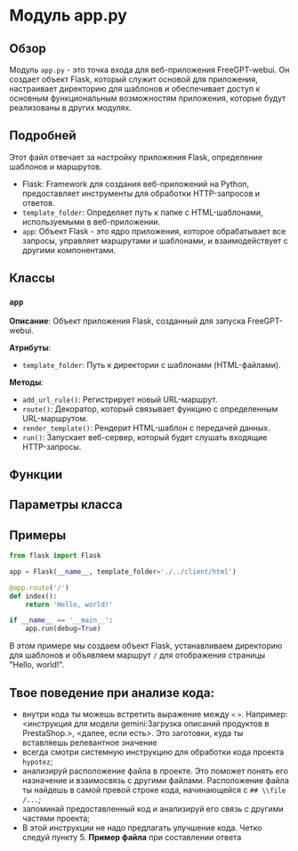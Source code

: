 # Модуль app.py

## Обзор

Модуль `app.py` - это точка входа для веб-приложения FreeGPT-webui. Он создает объект Flask, который служит основой для приложения, настраивает директорию для шаблонов и обеспечивает доступ к основным функциональным возможностям приложения, которые будут реализованы в других модулях.

## Подробней

Этот файл отвечает за настройку приложения Flask, определение шаблонов и маршрутов. 

- Flask:  Framework для создания веб-приложений на Python, предоставляет инструменты для обработки HTTP-запросов и ответов.
- `template_folder`: Определяет путь к папке с HTML-шаблонами, используемыми в веб-приложении. 
- `app`: Объект Flask - это ядро приложения, которое обрабатывает все запросы, управляет маршрутами и шаблонами, и взаимодействует с другими компонентами. 


## Классы

### `app`

**Описание**: Объект приложения Flask, созданный для запуска FreeGPT-webui.

**Атрибуты**:

- `template_folder`: Путь к директории с шаблонами (HTML-файлами).

**Методы**:

- `add_url_rule()`: Регистрирует новый URL-маршрут.
- `route()`: Декоратор, который связывает функцию с определенным URL-маршрутом.
- `render_template()`: Рендерит HTML-шаблон с передачей данных.
- `run()`: Запускает веб-сервер, который будет слушать входящие HTTP-запросы.

## Функции

## Параметры класса

## Примеры

```python
from flask import Flask

app = Flask(__name__, template_folder='./../client/html')

@app.route('/')
def index():
    return 'Hello, world!'

if __name__ == '__main__':
    app.run(debug=True)
```

В этом примере мы создаем объект Flask, устанавливаем директорию для шаблонов и объявляем маршрут `/` для отображения страницы "Hello, world!". 

## Твое поведение при анализе кода:
- внутри кода ты можешь встретить выражение между `<` `>`. Например: <инструкция для модели gemini:Загрузка описаний продуктов в PrestaShop.>, <далее, если есть>. Это заготовки, куда ты вставляешь релевантное значение
- всегда смотри системную инструкцию для обработки кода проекта `hypotez`;
- анализируй расположение файла в проекте. Это поможет понять его назначение и взаимосвязь с другими файлами. Расположение файла ты найдешь в самой превой строке кода, начинающейся с `## \\file /...`;
- запоминай предоставленный код и анализируй его связь с другими частями проекта;
- В этой инструкции не надо предлагать улучшение кода. Четко следуй пункту 5. **Пример файла** при составлении ответа